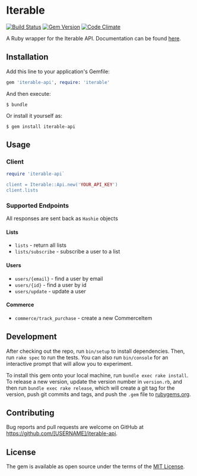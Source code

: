 # Iterable

[![Build Status](https://travis-ci.org/revvco/iterable-api.svg?branch=master)](https://travis-ci.org/revvco/iterable-api) [![Gem Version](https://badge.fury.io/rb/iterable-api.svg)](https://badge.fury.io/rb/iterable-api) [![Code Climate](https://codeclimate.com/github/revvco/iterable-api/badges/gpa.svg)](https://codeclimate.com/github/revvco/iterable-api)

A Ruby wrapper for the Iterable API. Documentation can be found [here](https://api.iterable.com/api/docs).

## Installation

Add this line to your application's Gemfile:

```ruby
gem 'iterable-api', require: 'iterable'
```

And then execute:

    $ bundle

Or install it yourself as:

    $ gem install iterable-api

## Usage

### Client

```ruby
require 'iterable-api`

client = Iterable::Api.new('YOUR_API_KEY')
client.lists
```

### Supported Endpoints

All responses are sent back as `Hashie` objects

#### Lists

* `lists` - return all lists
* `lists/subscribe` -  subscribe a user to a list

#### Users

* `users/{email}` - find a user by email
* `users/{id}` - find a user by id
* `users/update` - update a user

#### Commerce

* `commerce/track_purchase` - create a new CommerceItem

## Development

After checking out the repo, run `bin/setup` to install dependencies. Then, run `rake spec` to run the tests. You can also run `bin/console` for an interactive prompt that will allow you to experiment.

To install this gem onto your local machine, run `bundle exec rake install`. To release a new version, update the version number in `version.rb`, and then run `bundle exec rake release`, which will create a git tag for the version, push git commits and tags, and push the `.gem` file to [rubygems.org](https://rubygems.org).

## Contributing

Bug reports and pull requests are welcome on GitHub at https://github.com/[USERNAME]/iterable-api.


## License

The gem is available as open source under the terms of the [MIT License](http://opensource.org/licenses/MIT).

